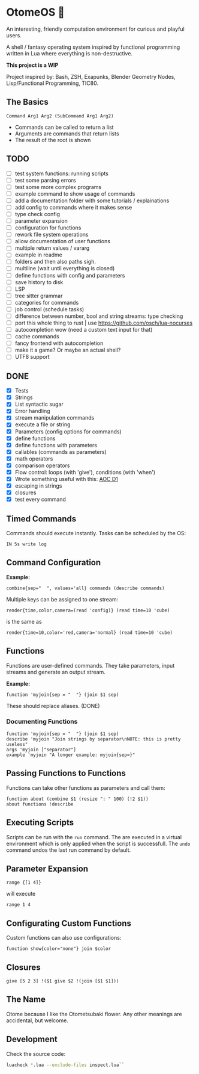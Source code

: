 # OtomeOS 💮

An interesting, friendly computation environment for curious and playful users.

A shell / fantasy operating system inspired by functional programming written in Lua where everything is non-destructive.

**This project is a WIP**

Project inspired by: Bash, ZSH, Exapunks, Blender Geometry Nodes, Lisp/Functional Programming, TIC80.

## The Basics

```
Command Arg1 Arg2 (SubCommand Arg1 Arg2)
```

* Commands can be called to return a list
* Arguments are commands that return lists
* The result of the root is shown

## TODO

- [ ] test system functions: running scripts
- [ ] test some parsing errors
- [ ] test some more complex programs
- [ ] example command to show usage of commands
- [ ] add a documentation folder with some tutorials / explainations
- [ ] add config to commands where it makes sense
- [ ] type check config
- [ ] parameter expansion
- [ ] configuration for functions
- [ ] rework file system operations
- [ ] allow documentation of user functions
- [ ] multiple return values / vararg
- [ ] example in readme
- [ ] folders and then also paths sigh.
- [ ] multiline (wait until everything is closed)
- [ ] define functions with config and parameters
- [ ] save history to disk
- [ ] LSP
- [ ] tree sitter grammar
- [ ] categories for commands
- [ ] job control (schedule tasks)
- [ ] difference between number, bool and string streams: type checking
- [ ] port this whole thing to rust | use https://github.com/osch/lua-nocurses
- [ ] autocompletion wow (need a custom text input for that)
- [ ] cache commands
- [ ] fancy frontend with autocompletion
- [ ] make it a game? Or maybe an actual shell?
- [ ] UTF8 support

## DONE

- [x] Tests
- [x] Strings
- [x] List syntactic sugar
- [x] Error handling
- [x] stream manipulation commands
- [x] execute a file or string
- [x] Parameters (config options for commands)
- [x] define functions
- [x] define functions with parameters
- [x] callables (commands as parameters)
- [x] math operators
- [x] comparison operators
- [x] Flow control: loops (with 'give'), conditions (with 'when')
- [x] Wrote something useful with this: [AOC D1](https://www.reddit.com/r/adventofcode/comments/z9ezjb/comment/iyha7bf/?context=3)
- [x] escaping in strings
- [x] closures
- [x] test every command

## Timed Commands

Commands should execute instantly. Tasks can be scheduled by the OS:

```
IN 5s write log
```

## Command Configuration

**Example:**

```
combine{sep="  ", values='all} commands (describe commands)
```

Multiple keys can be assigned to one stream:

```
render{time,color,camera=(read 'config)} (read time=10 'cube)
```

is the same as

```
render{time=10,color='red,camera='normal} (read time=10 'cube)
```

## Functions

Functions are user-defined commands. They take parameters, input streams and
generate an output stream.

**Example:**

```
function 'myjoin{sep = "  "} (join $1 sep) 
```

These should replace aliases. (DONE)

### Documenting Functions

```
function 'myjoin{sep = "  "} (join $1 sep) 
describe 'myjoin "Join strings by separator\nNOTE: this is pretty useless"
args 'myjoin ["separator"]
example 'myjoin "A longer example: myjoin{sep=}"
```

## Passing Functions to Functions

Functions can take other functions as parameters and call them:

```
function about (combine $1 (resize ": " 100) (!2 $1))
about functions !describe
```

## Executing Scripts

Scripts can be run with the `run` command. The are executed in a virtual
environment which is only applied when the script is successfull.
The `undo` command undos the last run command by default.

## Parameter Expansion

```
range {[1 4]}
```

will execute

```
range 1 4
```

## Configurating Custom Functions

Custom functions can also use configurations:

```
function show{color="none"} join $color
```

## Closures

```
give [5 2 3] !($1 give $2 !(join [$1 $1]))
```

## The Name

Otome because I like the Otometsubaki flower. Any other meanings are accidental, but welcome.

## Development

Check the source code:

```bash
luacheck *.lua --exclude-files inspect.lua``
```
